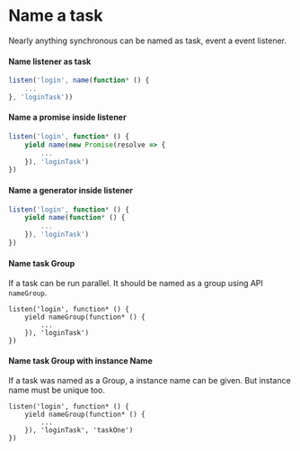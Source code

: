 #  Name a task

Nearly anything synchronous can be named as task, event a event listener.

#### Name listener as task

```javascript
listen('login', name(function* () {
	...
}, 'loginTask'))

```

#### Name a promise inside listener

```javascript
listen('login', function* () {
	yield name(new Promise(resolve => {
		...
	}), 'loginTask')
})
```

#### Name a generator inside listener

```javascript
listen('login', function* () {
	yield name(function* () {
		...
	}), 'loginTask')
})
```

#### Name task Group

If a task can be run parallel. It should be named as a group using API `nameGroup`.

```
listen('login', function* () {
	yield nameGroup(function* () {
		...
	}), 'loginTask')
})
```

#### Name task Group with instance Name

If a task was named as a Group, a instance name can be given. But instance name must be unique too.

```
listen('login', function* () {
	yield nameGroup(function* () {
		...
	}), 'loginTask', 'taskOne')
})
```